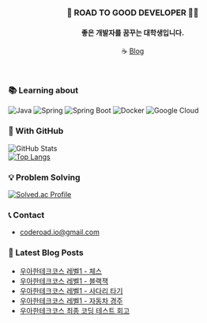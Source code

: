 <div align="center">
  
### 🎯 ROAD TO GOOD DEVELOPER 🏃‍♂️
#### 좋은 개발자를 꿈꾸는 대학생입니다.
☕ [Blog](https://blog.coderoad.kr)
  
</div>
<br>

### 📚 Learning about
![Java](https://img.shields.io/badge/java-%23007396?style=for-the-badge&logo=openjdk&logoColor=white)
![Spring](https://img.shields.io/badge/spring-%236DB33F?style=for-the-badge&logo=spring&logoColor=white)
![Spring Boot](https://img.shields.io/badge/spring_boot-%236DB33F?style=for-the-badge&logo=spring-boot&logoColor=white)
![Docker](https://img.shields.io/badge/docker-%232496ED?style=for-the-badge&logo=docker&logoColor=white)
![Google Cloud](https://img.shields.io/badge/google_cloud-%234285F4?style=for-the-badge&logo=google-cloud&logoColor=white)
   
### 💾 With GitHub
![GitHub Stats](https://github-readme-stats.vercel.app/api?username=hangillee&show_icons=true&theme=radical)   
[![Top Langs](https://github-readme-stats.vercel.app/api/top-langs/?username=hangillee&layout=compact&exclude_repo=game-for-hedge)](https://github.com/hangillee)   
   
### 💡 Problem Solving
[![Solved.ac Profile](http://mazassumnida.wtf/api/generate_badge?boj=skfcb10)](https://solved.ac/skfcb10)
   
### 📞 Contact
* coderoad.io@gmail.com

### 📝 Latest Blog Posts
<!-- BLOG-POST-LIST:START -->
- [우아한테크코스 레벨1 - 체스](https://blog.coderoad.kr/woowacourse-level1-mission4)
- [우아한테크코스 레벨1 - 블랙잭](https://blog.coderoad.kr/woowacourse-level1-mission3)
- [우아한테크코스 레벨1 - 사다리 타기](https://blog.coderoad.kr/woowacourse-level1-mission2)
- [우아한테크코스 레벨1 - 자동차 경주](https://blog.coderoad.kr/woowacourse-level1-mission1)
- [우아한테크코스 최종 코딩 테스트 회고](https://blog.coderoad.kr/woowacourse-final-test)
<!-- BLOG-POST-LIST:END -->
   
<!--
**hangillee/hangillee** is a ✨ _special_ ✨ repository because its `README.md` (this file) appears on your GitHub profile.

Here are some ideas to get you started:

- 🔭 I’m currently working on ...
- 🌱 I’m currently learning ...
- 👯 I’m looking to collaborate on ...
- 🤔 I’m looking for help with ...
- 💬 Ask me about ...
- 📫 How to reach me: ...
- 😄 Pronouns: ...
- ⚡ Fun fact: ...
-->
